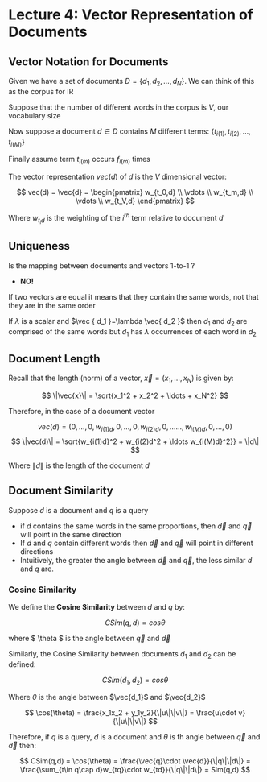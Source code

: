 # Lecture 4: Vector Representation of Documents

## Vector Notation for Documents

Given we have a set of documents $D = \{ d_1, d_2, \ldots, d_N \}$. We can think of this as the corpus for IR 

Suppose that the number of different words in the corpus is $V$, our vocabulary size

Now suppose a document $d\in D$ contains $M$ different terms: $\{ t_{i(1)},t_{i(2)},\ldots ,t_{i(M)} \}$ 

Finally assume term $t_{i(m)}$ occurs $f_{i(m)}$ times

The vector representation $vec(d)$ of $d$ is the $V$ dimensional vector: 

$$
vec(d) = \vec{d} = \begin{pmatrix} w_{t_0,d} \\ \vdots \\ w_{t_m,d} \\ \vdots \\ w_{t_V,d} \end{pmatrix}
$$
 
 Where $w_{t_id}$ is the weighting of the $i^{th}$ term relative to document $d$ 


## Uniqueness 

Is the mapping between documents and vectors 1-to-1 ? 

- **NO!** 

If two vectors are equal it means that they contain the same words, not that they are in the same order 

If $\lambda$ is a scalar and $\vec { d_1 }=\lambda \vec{ d_2 }$ then $d_1$ and $d_2$ are comprised of the same words but $d_1$ has $\lambda$ occurrences of each word in $d_2$

## Document Length

Recall that the length (norm) of a vector, $\vec{x} = (x_1,\ldots,x_N)$ is given by:

$$
\|\vec{x}\| = \sqrt{x_1^2 + x_2^2 + \ldots + x_N^2}
$$

Therefore, in the case of a document vector

$$
vec(d) = (0,\ldots,0,w_{i(1)d},0,\ldots,0,w_{i(2)d},0,\ldots\ldots,w_{i(M)d},0,\ldots,0)
$$
$$
\|vec(d)\| = \sqrt{w_{i(1)d}^2 + w_{i(2)d^2 + \ldots w_{i(M)d}^2}} = \|d\| 
$$

Where $\|d\|$ is the length of the document $d$

## Document Similarity 

Suppose $d$ is a document and $q$ is a query

- if $d$ contains the same words in the same proportions, then $\vec{d}$ and $\vec q$ will point in the same direction
- If $d$ and $q$ contain different words then $\vec d$ and $\vec q$ will point in different directions
- Intuitively, the greater the angle between $\vec d$ and $\vec q$, the less similar $d$ and $q$ are. 

### Cosine Similarity

We define the **Cosine Similarity** between $d$ and $q$ by:

$$
CSim(q,d) = cos\theta
$$

where $ \theta $ is the angle between $\vec q$ and $\vec d$ 

Similarly, the Cosine Similarity between documents $d_1$ and $d_2$ can be defined: 

$$
CSim(d_1,d_2) = cos\theta
$$

Where $\theta$ is the angle between $\vec{d_1}$ and $\vec{d_2}$


$$
\cos(\theta) = \frac{x_1x_2 + y_1y_2}{\|u\|\|v\|} = \frac{u\cdot v}{\|u\|\|v\|}
$$

Therefore, if $q$ is a query, $d$ is a document and $\theta$ is th angle between $\vec q$ and $\vec d$ then: 

$$
CSim(q,d) = \cos(\theta) = \frac{\vec{q}\cdot \vec{d}}{\|q\|\|d\|} = \frac{\sum_{t\in q\cap d}w_{tq}\cdot w_{td}}{\|q\|\|d\|} = Sim(q,d)
$$


